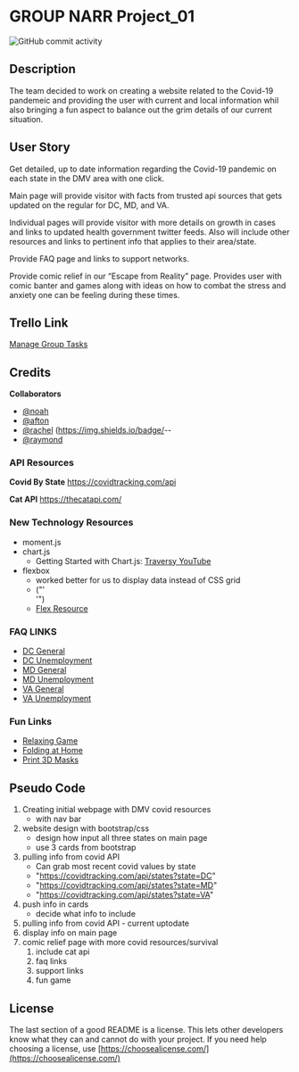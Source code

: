 # GROUP NARR Project_01

<!-- playing around for badges -->

![GitHub commit activity](https://img.shields.io/github/commit-activity/m/dcbeergoddess/project_01)

## Description

The team decided to work on creating a website related to the Covid-19 pandemeic and providing the user with current and local information whil also bringing a fun aspect to balance out the grim details of our current situation. 


## User Story

Get detailed, up to date information regarding the Covid-19 pandemic on each state in the DMV area with one click.

Main page will provide visitor with facts from trusted api sources that gets updated on the regular for DC, MD, and VA.

Individual pages will provide visitor with more details on growth in cases and links to updated health government twitter feeds. Also will include other resources and links to pertinent info that applies to their area/state.  

Provide FAQ page and links to support networks. 

Provide comic relief in our “Escape from Reality” page. Provides user with comic banter and games along with ideas on how to combat the stress and anxiety one can be feeling during these times.  

## Trello Link
[Manage Group Tasks](https://trello.com/invite/b/dBNdVUVs/ca5539805af6ee3d365b73815284aa73/gwu-project-1)

## Credits

**Collaborators**
* [@noah](https://github.com/nmhayne)
* [@afton](https://github.com/aftongauntlett)
* [@rachel](https://github.com/dcbeergoddess) (https://img.shields.io/badge/<LABEL>-<MESSAGE>-<COLOR>
* [@raymond](https://github.com/rayfor1)


### API Resources

**Covid By State**
https://covidtracking.com/api

**Cat API**
https://thecatapi.com/

### New Technology Resources

* moment.js
* chart.js
    * Getting Started with Chart.js: [Traversy YouTube](https://www.youtube.com/watch?v=sE08f4iuOhA)
* flexbox 
    * worked better for us to display data instead of CSS grid
    * ("'<div class="d-flex justify-content-center flex-wrap"></div>'")
    * [Flex Resource](https://getbootstrap.com/docs/4.0/utilities/flex/)

### FAQ LINKS

* [DC General](https://coronavirus.dc.gov/page/covid-19-faqs)
* [DC Unemployment](https://does.dc.gov/page/unemployment-compensation)
* [MD General](https://coronavirus.maryland.gov/#FAQ)
* [MD Unemployment](https://www.dllr.state.md.us/employment/uicovidfaqs.shtml)
* [VA General](http://www.vdh.virginia.gov/coronavirus/frequently-asked-questions/)
* [VA Unemployment](https://www.vec.virginia.gov/faqs/general-unemployment-insurance-questions)


### Fun Links

* [Relaxing Game](https://www.addictinggames.com/embed/html5-games/23807)
* [Folding at Home](https://foldingathome.org/covid19/)
* [Print 3D Masks](https://www.3dsystems.com/covid-19-response)




## Pseudo Code

1. Creating initial webpage with DMV covid resources
   - with nav bar
2. website design with bootstrap/css
    - design how input all three states on main page
    - use 3 cards from bootstrap
3. pulling info from covid API
     - Can grab most recent covid values by state
    - "https://covidtracking.com/api/states?state=DC"
    - "https://covidtracking.com/api/states?state=MD"
    - "https://covidtracking.com/api/states?state=VA"
4. push info in cards
    - decide what info to include
5. pulling info from covid API - current uptodate 
6. display info on main page
7. comic relief page with more covid resources/survival 
    1. include cat api
    2. faq links
    3. support links
    4. fun game

## License

The last section of a good README is a license. This lets other developers know what they can and cannot do with your project. If you need help choosing a license, use [https://choosealicense.com/](https://choosealicense.com/)





